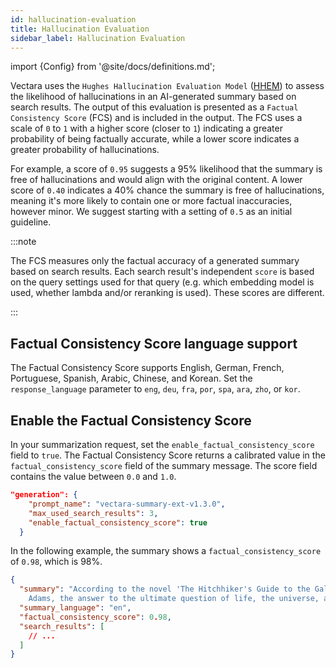 ```yaml
---
id: hallucination-evaluation
title: Hallucination Evaluation
sidebar_label: Hallucination Evaluation
---
```


import {Config} from '@site/docs/definitions.md';

Vectara uses the `Hughes Hallucination Evaluation Model` ([HHEM](https://huggingface.co/vectara/hallucination_evaluation_model)) to assess the likelihood of hallucinations in an AI-generated summary based on search results. The output of this evaluation is presented as a `Factual Consistency Score` (FCS) and is included in the output. The FCS uses a scale of `0` to `1` with a higher score (closer to `1`) indicating a greater probability of being factually accurate, while a lower score indicates a greater probability of hallucinations.

For example, a score of `0.95` suggests a 95% likelihood that the summary is free of hallucinations and would align with the original content. A lower score of `0.40` indicates a 40% chance the summary is free of hallucinations, meaning it's more likely to contain one or more factual inaccuracies, however minor. We suggest starting with a setting of `0.5` as an initial guideline.

:::note

The FCS measures only the factual accuracy of a generated summary based on search results. Each search result's independent `score` is based on the query settings used for that query (e.g. which embedding model is used, whether lambda and/or reranking is used). These scores are different.

:::

## Factual Consistency Score language support

The Factual Consistency Score supports English, German, French, Portuguese, Spanish, Arabic, Chinese, and Korean. Set the `response_language` parameter to `eng`, `deu`, `fra`, `por`, `spa`, `ara`, `zho`, or `kor`.

## Enable the Factual Consistency Score

In your summarization request, set the `enable_factual_consistency_score` field to `true`. The Factual Consistency Score returns a calibrated value in the `factual_consistency_score` field of the summary message. The score field contains the value between `0.0` and `1.0`.

```json showLineNumbers title="Enable the Factual Consistency Score"
"generation": {
    "prompt_name": "vectara-summary-ext-v1.3.0",
    "max_used_search_results": 3,
    "enable_factual_consistency_score": true
  }
```

In the following example, the summary shows a `factual_consistency_score` of `0.98`, which is 98%.

```json showLineNumbers title="Example Factual Consistency Score"
{
  "summary": "According to the novel 'The Hitchhiker's Guide to the Galaxy' by Douglas 
    Adams, the answer to the ultimate question of life, the universe, and everything is 42.",
  "summary_language": "en",
  "factual_consistency_score": 0.98,
  "search_results": [
    // ...
  ]
}
```
